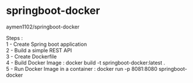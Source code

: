 # springboot-docker
aymen1102/springboot-docker

Steps : <br />
1 - Create Spring boot application<br />
2 - Build a simple REST API<br />
3 - Create Dockerfile<br />
4 - Build Docker Image : docker build -t springboot-docker:latest . <br />
5 - Run Docker Image in a container : docker run -p 8081:8080 springboot-docker<br />
